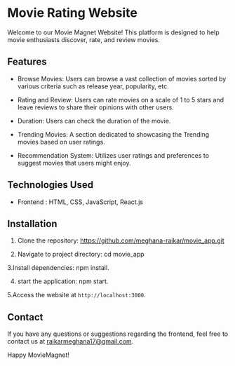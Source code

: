 # Movie Rating Website

Welcome to our Movie Magnet Website! This platform is designed to help movie enthusiasts discover, rate, and review movies.

## Features
  
- Browse Movies: Users can browse a vast collection of movies sorted by various criteria such as release year, popularity, etc.

- Rating and Review: Users can rate movies on a scale of 1 to 5 stars and leave reviews to share their opinions with other users.

- Duration: Users can check the duration of the movie.

- Trending Movies: A section dedicated to showcasing the Trending movies based on user ratings.

- Recommendation System: Utilizes user ratings and preferences to suggest movies that users might enjoy.


## Technologies Used

- Frontend : HTML, CSS, JavaScript, React.js


## Installation

1. Clone the repository: https://github.com/meghana-raikar/movie_app.git

2. Navigate to project directory: cd movie_app

3.Install dependencies: npm install.

4. start the application: npm start.

5.Access the website at `http://localhost:3000`.

## Contact

If you have any questions or suggestions regarding the frontend, feel free to contact us at raikarmeghana17@gmail.com.

Happy MovieMagnet!